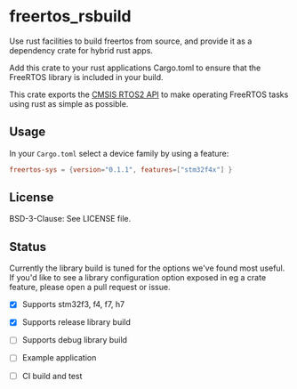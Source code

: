 # freertos_rsbuild

Use rust facilities to build freertos from source, 
and provide it as a dependency crate for hybrid rust apps.

Add this crate to your rust applications Cargo.toml to ensure that
the FreeRTOS library is included in your build.

This crate exports the [CMSIS RTOS2 API]() to make operating
FreeRTOS tasks using rust as simple as possible.

## Usage
In your `Cargo.toml` select a device family by using a feature:

``` toml
freertos-sys = {version="0.1.1", features=["stm32f4x"] }
```

## License

BSD-3-Clause: See LICENSE file.

## Status

Currently the library build is tuned for the options we've found most useful.
If you'd like to see a library configuration option exposed in eg
a crate feature, please open a pull request or issue.

- [x] Supports stm32f3, f4, f7, h7
- [x] Supports release library build
- [ ] Supports debug library build
- [ ] Example application
- [ ] CI build and test

